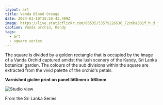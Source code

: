 ```yaml
---
layout: art
title: Vanda Blood Orange
date: 2024-03-10T18:50:43.499Z
image: https://live.staticflickr.com/65535/53579226636_72c6ba531f_h_d.jpg
caption: Vanda orchid, Kandy
tags:
  - art
  - square series
---
```

The square is divided by a golden rectangle that is occupied by the  image of a Vanda Orchid captured amidst the lush scenery of the Kandy, Sri Lanka botanical garden. The colours of the sub divisions within the square are extracted from the vivid palette of the orchid's petals.

**Varnished giclée print on panel 565mm x 565mm**

![Studio view](https://live.staticflickr.com/65535/53593868895_fc6e20113e_h_d.jpg "Studio View")

From the Sri Lanka Series

